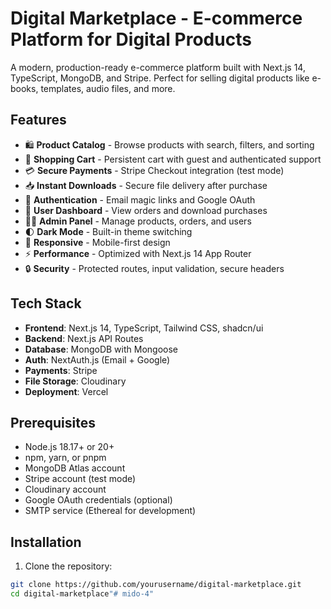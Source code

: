 # Digital Marketplace - E-commerce Platform for Digital Products

A modern, production-ready e-commerce platform built with Next.js 14, TypeScript, MongoDB, and Stripe. Perfect for selling digital products like e-books, templates, audio files, and more.

## Features

- 🛍️ **Product Catalog** - Browse products with search, filters, and sorting
- 🛒 **Shopping Cart** - Persistent cart with guest and authenticated support
- 💳 **Secure Payments** - Stripe Checkout integration (test mode)
- 📥 **Instant Downloads** - Secure file delivery after purchase
- 🔐 **Authentication** - Email magic links and Google OAuth
- 👤 **User Dashboard** - View orders and download purchases
- 👨‍💼 **Admin Panel** - Manage products, orders, and users
- 🌓 **Dark Mode** - Built-in theme switching
- 📱 **Responsive** - Mobile-first design
- ⚡ **Performance** - Optimized with Next.js 14 App Router
- 🔒 **Security** - Protected routes, input validation, secure headers

## Tech Stack

- **Frontend**: Next.js 14, TypeScript, Tailwind CSS, shadcn/ui
- **Backend**: Next.js API Routes
- **Database**: MongoDB with Mongoose
- **Auth**: NextAuth.js (Email + Google)
- **Payments**: Stripe
- **File Storage**: Cloudinary
- **Deployment**: Vercel

## Prerequisites

- Node.js 18.17+ or 20+
- npm, yarn, or pnpm
- MongoDB Atlas account
- Stripe account (test mode)
- Cloudinary account
- Google OAuth credentials (optional)
- SMTP service (Ethereal for development)

## Installation

1. Clone the repository:
```bash
git clone https://github.com/yourusername/digital-marketplace.git
cd digital-marketplace"# mido-4" 
